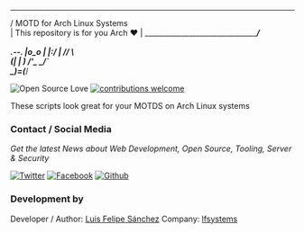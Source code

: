  _____________________________________
/ MOTD for Arch Linux Systems         \
| This repository is for you Arch :heart: |
\_____________________________________/
   \
    \
        .--.
       |o_o |
       |:_/ |
      //   \ \
     (|     | )
    /'\_   _/`\
    \___)=(___/
	
![Open Source Love](https://badges.frapsoft.com/os/v1/open-source.svg?v=103)
[![contributions welcome](https://img.shields.io/badge/contributions-welcome-brightgreen.svg?style=flat)](https://github.com/lfelipe1501/Atomic-Yakuake/issues)

These scripts look great for your MOTDS on Arch Linux systems

### Contact / Social Media

*Get the latest News about Web Development, Open Source, Tooling, Server & Security*

[![Twitter](https://github.frapsoft.com/social/twitter.png)](https://twitter.com/lfelipe1501)
[![Facebook](https://github.frapsoft.com/social/facebook.png)](https://www.facebook.com/lfelipe1501)
[![Github](https://github.frapsoft.com/social/github.png)](https://github.com/lfelipe1501)

### Development by

Developer / Author: [Luis Felipe Sánchez](https://github.com/lfelipe1501)
Company: [lfsystems](https://www.lfsystems.xyz)
